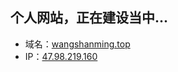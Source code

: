 ## 个人网站，正在建设当中...
- 域名：<a href="http://www.wangshanming.top">wangshanming.top</a>
- IP：<a href="47.98.219.160">47.98.219.160</a>